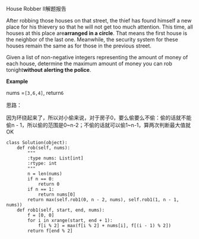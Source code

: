 House Robber II解题报告

After robbing those houses on that street, the thief has found himself a new place for his thievery so that he will not get too much attention. This time, all houses at this place are**arranged in a circle**. That means the first house is the neighbor of the last one. Meanwhile, the security system for these houses remain the same as for those in the previous street.

Given a list of non-negative integers representing the amount of money of each house, determine the maximum amount of money you can rob tonight**without alerting the police**.

**Example**

nums =`[3,6,4]`, return`6`

思路：

因为环绕起来了，所以对小偷来说，对于房子0，要么偷要么不偷：偷的话就不能偷n - 1，所以偷的范围是0~n-2；不偷的话就可以偷1~n-1，算两次判断最大值就OK

```
class Solution(object):
    def rob(self, nums):
        """
        :type nums: List[int]
        :rtype: int
        """
        n = len(nums)
        if n == 0:
            return 0
        if n == 1:
            return nums[0]
        return max(self.rob1(0, n - 2, nums), self.rob1(1, n - 1, nums))
    def rob1(self, start, end, nums):
        f = [0, 0]
        for i in xrange(start, end + 1):
            f[i % 2] = max(f[i % 2] + nums[i], f[(i - 1) % 2])
        return f[end % 2]
```



